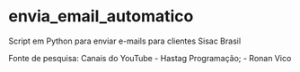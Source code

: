 # envia_email_automatico
Script em Python para enviar e-mails para clientes Sisac Brasil

Fonte de pesquisa: Canais do YouTube - Hastag Programação; - Ronan Vico 
